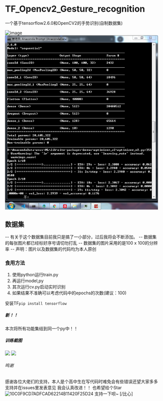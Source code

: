 # TF_Opencv2_Gesture_recognition
一个基于tensorflow2.6.0和OpenCV2的手势识别(自制数据集)


![image](https://github.com/Xhs753/TF_Opencv2_Gesture_recognition/blob/main/IMG_20210824_185701.jpg?raw=true)
![](003.png)

## 数据集

-- 有关于这个数据集目前我只是搞了一小部分，过后我将会不断添加。
-- 数据集的每张图片都已经标好序号请切勿打乱
-- 数据集的图片采用的是100 x 100的分辨率
-- 声明：图片以及数据集的代码均为本人原创
### 食用方法
1. 使用python运行train.py
2. 再运行model,py
3. 其次运行cv.py启动实时识别
4. 如果结果不准确可以考虑代码中的epochs的次数(建议：100)

 安装TF` pip install tensorflow `
 
 ##### 新！！
 本次将所有功能集结到同一个py中！！

##### 训练截图
![](https://github.com/Xhs753/TF_Opencv2_Gesture_recognition/blob/main/-1fb6f7631e238c27.png?raw=true)
![](https://github.com/Xhs753/TF_Opencv2_Gesture_recognition/blob/main/-760d7da8022e2d0.png?raw=true)


###### 鸣谢
感谢各位大佬们的支持，本人是个高中生在写代码时难免会有些错误还望大家多多支持并在issues里发表意见
我会认真改进！！
也希望给个Star![10C0F9CD7ADFCAD62214B11420F25D24](https://user-images.githubusercontent.com/62407841/130604673-0fb083df-b7bc-4d67-9742-72cc223dcc1e.png)
支持一下呗~ [/比心]

